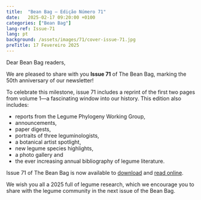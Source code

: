 ```yaml
---
title:  "Bean Bag – Edição Número 71"
date:   2025-02-17 09:20:00 +0100
categories: ["Bean Bag"]
lang-ref: Issue-71
lang: pt
background: /assets/images/71/cover-issue-71.jpg
preTitle: 17 Fevereiro 2025
---
```


Dear Bean Bag readers,

We are pleased to share with you **Issue 71** of The Bean Bag, marking the 50th anniversary of our newsletter!

To celebrate this milestone, issue 71 includes a reprint of the first two pages from volume 1—a fascinating window into our history. 
This edition also includes: 
- reports from the Legume Phylogeny Working Group, 
- announcements, 
- paper digests, 
- portraits of three leguminologists, 
- a botanical artist spotlight, 
- new legume species highlights, 
- a photo gallery and 
- the ever increasing annual bibliography of legume literature.

Issue 71 of The Bean Bag is now available to [download](/media/The_BB_Newsletter_Issue71_2024.pdf) and [read online](/beanbag/71/71content/).

We wish you all a 2025 full of legume research, which we encourage you to share with the legume community in the next issue of the Bean Bag.
